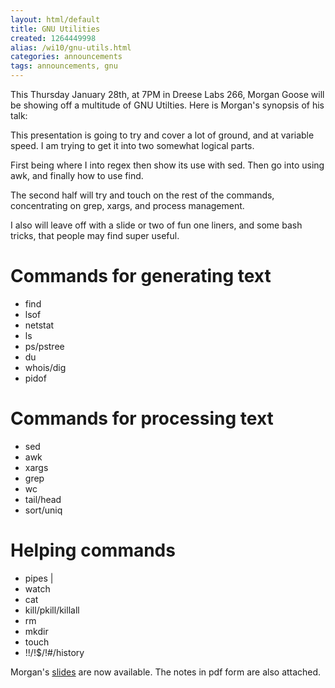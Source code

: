 ```yaml
---
layout: html/default
title: GNU Utilities
created: 1264449998
alias: /wi10/gnu-utils.html
categories: announcements
tags: announcements, gnu
---
```

This Thursday January 28th, at 7PM in Dreese Labs 266, Morgan Goose will be showing off a multitude of GNU Utilties. Here is Morgan's synopsis of his talk:

This presentation is going to try and cover a lot of ground, and at variable speed. I am trying to get it into two somewhat logical parts.

First being where I into regex then show its use with sed. Then go into using awk, and finally how to use find.

The second half will try and touch on the rest of the commands, concentrating on grep, xargs, and process management.

I also will leave off with a slide or two of fun one liners, and some bash tricks, that people may find super useful.

Commands for generating text
============================

*   find
*   lsof
*   netstat
*   ls
*   ps/pstree
*   du
*   whois/dig
*   pidof

Commands for processing text
============================

*   sed
*   awk
*   xargs
*   grep
*   wc
*   tail/head
*   sort/uniq

Helping commands
================

*   pipes |
*   watch
*   cat
*   kill/pkill/killall
*   rm
*   mkdir
*   touch
*   !!/!$/!#/history

Morgan's [slides](http://morgangoose.com/p/gnu_tools/) are now available. The notes in pdf form are also attached.
